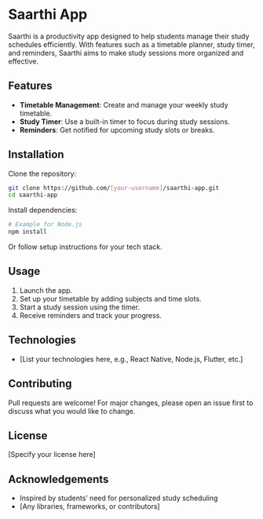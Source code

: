 # Saarthi App

Saarthi is a productivity app designed to help students manage their study schedules efficiently. With features such as a timetable planner, study timer, and reminders, Saarthi aims to make study sessions more organized and effective.

## Features

- **Timetable Management**: Create and manage your weekly study timetable.
- **Study Timer**: Use a built-in timer to focus during study sessions.
- **Reminders**: Get notified for upcoming study slots or breaks.

## Installation

Clone the repository:
```bash
git clone https://github.com/[your-username]/saarthi-app.git
cd saarthi-app
```
Install dependencies:
```bash
# Example for Node.js
npm install
```
Or follow setup instructions for your tech stack.

## Usage

1. Launch the app.
2. Set up your timetable by adding subjects and time slots.
3. Start a study session using the timer.
4. Receive reminders and track your progress.

## Technologies

- [List your technologies here, e.g., React Native, Node.js, Flutter, etc.]

## Contributing

Pull requests are welcome! For major changes, please open an issue first to discuss what you would like to change.

## License

[Specify your license here]

## Acknowledgements

- Inspired by students’ need for personalized study scheduling
- [Any libraries, frameworks, or contributors]
